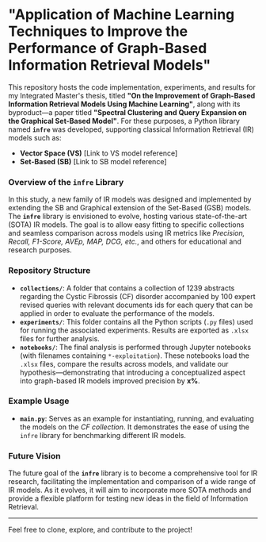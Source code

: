 # "Application of Machine Learning Techniques to Improve the Performance of Graph-Based Information Retrieval Models"

This repository hosts the code implementation, experiments, and results for my Integrated Master's thesis, titled **"On the Improvement of Graph-Based Information Retrieval Models Using Machine Learning"**, along with its byproduct—a paper titled **"Spectral Clustering and Query Expansion on the Graphical Set-Based Model"**. For these purposes, a Python library named **`infre`** was developed, supporting classical Information Retrieval (IR) models such as:

- **Vector Space (VS)** [Link to VS model reference]
- **Set-Based (SB)** [Link to SB model reference]

### Overview of the `infre` Library

In this study, a new family of IR models was designed and implemented by extending the SB and Graphical extension of the Set-Based (GSB) models. The **`infre`** library is envisioned to evolve, hosting various state-of-the-art (SOTA) IR models. The goal is to allow easy fitting to specific collections and seamless comparison across models using IR metrics like *Precision, Recall, F1-Score, AVEp, MAP, DCG, etc.*, and others for educational and research purposes.

### Repository Structure

- **`collections/`**: A folder that contains a collection of 1239 abstracts regarding the Cystic Fibrossis (CF) disorder accompanied by 100 expert revised queries with relevant documents ids for each query that can be applied in order to evaluate the performance of the models.
- **`experiments/`**: This folder contains all the Python scripts (`.py` files) used for running the associated experiments. Results are exported as `.xlsx` files for further analysis.
- **`notebooks/`**: The final analysis is performed through Jupyter notebooks (with filenames containing `*-exploitation`). These notebooks load the `.xlsx` files, compare the results across models, and validate our hypothesis—demonstrating that introducing a conceptualized aspect into graph-based IR models improved precision by **x%**.

### Example Usage

- **`main.py`**: Serves as an example for instantiating, running, and evaluating the models on the *CF collection*. It demonstrates the ease of using the `infre` library for benchmarking different IR models.

### Future Vision

The future goal of the **`infre`** library is to become a comprehensive tool for IR research, facilitating the implementation and comparison of a wide range of IR models. As it evolves, it will aim to incorporate more SOTA methods and provide a flexible platform for testing new ideas in the field of Information Retrieval.

---

Feel free to clone, explore, and contribute to the project!
